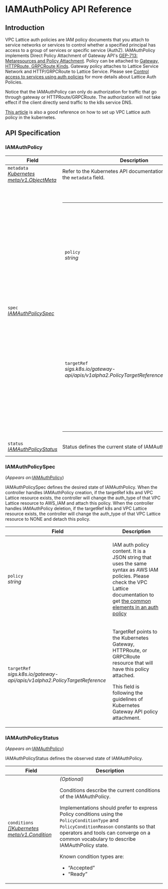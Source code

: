 # IAMAuthPolicy API Reference

## Introduction

VPC Lattice auth policies are IAM policy documents that you attach to service networks or services to control whether a specified principal has access to a group of services or specific service (AuthZ).
IAMAuthPolicy implements Direct Policy Attachment of Gateway API's [GEP-713: Metaresources and Policy Attachment](https://gateway-api.sigs.k8s.io/geps/gep-713). 
Policy can be attached to [Gateway, HTTPRoute, GRPCRoute Kinds](#application-networking.k8s.aws/v1alpha1.IAMAuthPolicySpec). Gateway policy attaches to Lattice Service Network and HTTP/GRPCRoute to Lattice Service. 
Please see [Control access to services using auth policies](https://docs.aws.amazon.com/vpc-lattice/latest/ug/auth-policies.html) for more details about Lattice Auth Policies.

Notice that the IAMAuthPolicy can only do authorization for traffic that go through gateway or HTTPRoute/GRPCRoute. The authorization will not take effect if the client directly send traffic to the k8s service DNS.

[This article](https://aws.amazon.com/blogs/containers/implement-aws-iam-authentication-with-amazon-vpc-lattice-and-amazon-eks/) is also a good reference on how to set up VPC Lattice auth policy in the kubernetes.

## API Specification

<h3 id="application-networking.k8s.aws/v1alpha1.IAMAuthPolicy">IAMAuthPolicy</h3>
<div></div>
<table>
   <thead>
      <tr>
         <th>Field</th>
         <th>Description</th>
      </tr>
   </thead>
   <tbody>
      <tr>
         <td>
            <code>metadata</code><br/>
            <em>
            <a href="https://kubernetes.io/docs/reference/generated/kubernetes-api/v1.24/#objectmeta-v1-meta">
            Kubernetes meta/v1.ObjectMeta
            </a>
            </em>
         </td>
         <td>
            Refer to the Kubernetes API documentation for the fields of the
            <code>metadata</code> field.
         </td>
      </tr>
      <tr>
         <td>
            <code>spec</code><br/>
            <em>
            <a href="#application-networking.k8s.aws/v1alpha1.IAMAuthPolicySpec">
            IAMAuthPolicySpec
            </a>
            </em>
         </td>
         <td>
            <br/>
            <br/>
            <table>
               <tr>
                  <td>
                     <code>policy</code><br/>
                     <em>
                     string
                     </em>
                  </td>
                  <td>
                     <p>IAM auth policy content. It is a JSON string that uses the same syntax as AWS IAM policies. Please check the VPC Lattice documentation to get <a href="https://docs.aws.amazon.com/vpc-lattice/latest/ug/auth-policies.html#auth-policies-common-elements">the common elements in an auth policy</a></p>
                  </td>
               </tr>
               <tr>
                  <td>
                     <code>targetRef</code><br/>
                     <em>
                     sigs.k8s.io/gateway-api/apis/v1alpha2.PolicyTargetReference
                     </em>
                  </td>
                  <td>
                     <p>TargetRef points to the Kubernetes Gateway, HTTPRoute, or GRPCRoute resource that will have this policy attached.</p>
                     <p>This field is following the guidelines of Kubernetes Gateway API policy attachment.</p>
                  </td>
               </tr>
            </table>
         </td>
      </tr>
      <tr>
         <td>
            <code>status</code><br/>
            <em>
            <a href="#application-networking.k8s.aws/v1alpha1.IAMAuthPolicyStatus">
            IAMAuthPolicyStatus
            </a>
            </em>
         </td>
         <td>
            <p>Status defines the current state of IAMAuthPolicy.</p>
         </td>
      </tr>
   </tbody>
</table>
<h3 id="application-networking.k8s.aws/v1alpha1.IAMAuthPolicySpec">IAMAuthPolicySpec</h3>
<p>
   (<em>Appears on:</em><a href="#application-networking.k8s.aws/v1alpha1.IAMAuthPolicy">IAMAuthPolicy</a>)
</p>
<div>
   <p>IAMAuthPolicySpec defines the desired state of IAMAuthPolicy.
      When the controller handles IAMAuthPolicy creation, if the targetRef k8s and VPC Lattice resource exists, the controller will change the auth_type of that VPC Lattice resource to AWS_IAM and attach this policy.
      When the controller handles IAMAuthPolicy deletion, if the targetRef k8s and VPC Lattice resource exists, the controller will change the auth_type of that VPC Lattice resource to NONE and detach this policy.
   </p>
</div>
<table>
   <thead>
      <tr>
         <th>Field</th>
         <th>Description</th>
      </tr>
   </thead>
   <tbody>
      <tr>
         <td>
            <code>policy</code><br/>
            <em>
            string
            </em>
         </td>
         <td>
            <p>IAM auth policy content. It is a JSON string that uses the same syntax as AWS IAM policies. Please check the VPC Lattice documentation to get <a href="https://docs.aws.amazon.com/vpc-lattice/latest/ug/auth-policies.html#auth-policies-common-elements">the common elements in an auth policy</a></p>
         </td>
      </tr>
      <tr>
         <td>
            <code>targetRef</code><br/>
            <em>
            sigs.k8s.io/gateway-api/apis/v1alpha2.PolicyTargetReference
            </em>
         </td>
         <td>
            <p>TargetRef points to the Kubernetes Gateway, HTTPRoute, or GRPCRoute resource that will have this policy attached.</p>
            <p>This field is following the guidelines of Kubernetes Gateway API policy attachment.</p>
         </td>
      </tr>
   </tbody>
</table>
<h3 id="application-networking.k8s.aws/v1alpha1.IAMAuthPolicyStatus">IAMAuthPolicyStatus</h3>
<p>
   (<em>Appears on:</em><a href="#application-networking.k8s.aws/v1alpha1.IAMAuthPolicy">IAMAuthPolicy</a>)
</p>
<div>
   <p>IAMAuthPolicyStatus defines the observed state of IAMAuthPolicy.</p>
</div>
<table>
   <thead>
      <tr>
         <th>Field</th>
         <th>Description</th>
      </tr>
   </thead>
   <tbody>
      <tr>
         <td>
            <code>conditions</code><br/>
            <em>
            <a href="https://kubernetes.io/docs/reference/generated/kubernetes-api/v1.24/#condition-v1-meta">
            []Kubernetes meta/v1.Condition
            </a>
            </em>
         </td>
         <td>
            <em>(Optional)</em>
            <p>Conditions describe the current conditions of the IAMAuthPolicy.</p>
            <p>Implementations should prefer to express Policy conditions
               using the <code>PolicyConditionType</code> and <code>PolicyConditionReason</code>
               constants so that operators and tools can converge on a common
               vocabulary to describe IAMAuthPolicy state.
            </p>
            <p>Known condition types are:</p>
            <ul>
               <li>&ldquo;Accepted&rdquo;</li>
               <li>&ldquo;Ready&rdquo;</li>
            </ul>
         </td>
      </tr>
   </tbody>
</table>